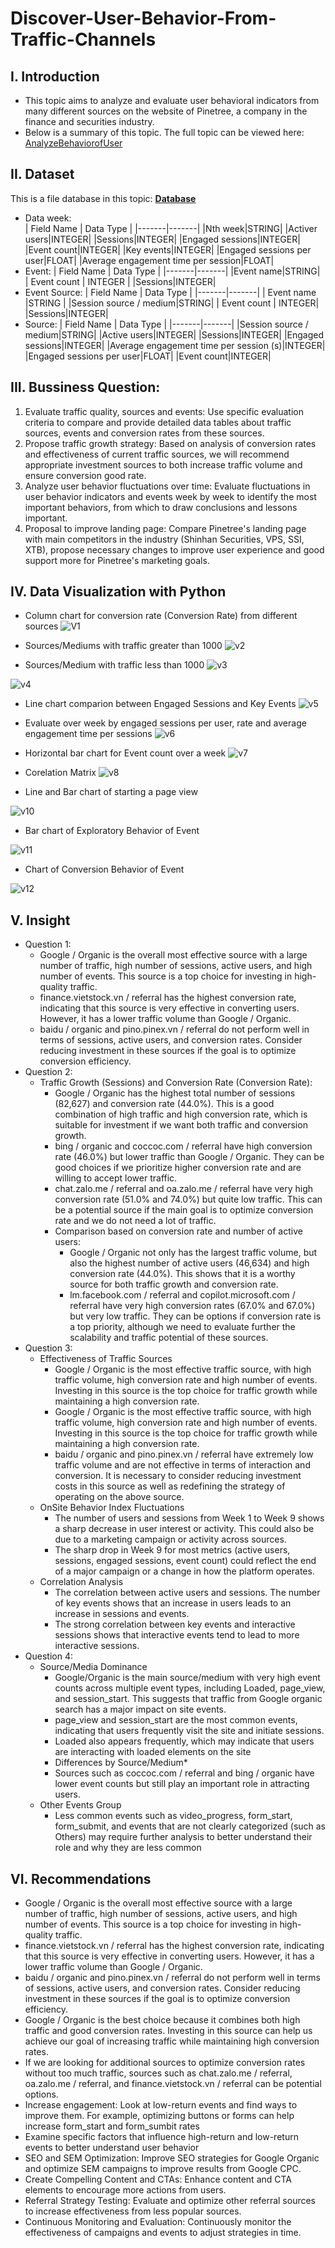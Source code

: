 # Discover-User-Behavior-From-Traffic-Channels
## I. Introduction
- This topic aims to analyze and evaluate user behavioral indicators from many different sources on the website of Pinetree, a company in the finance and securities industry.
- Below is a summary of this topic. The full topic can be viewed here: [AnalyzeBehaviorofUser](https://colab.research.google.com/drive/1hoBLNEbMmeCC7Bn7T6aY1MfhFxybfR7z?usp=sharing)
## II. Dataset
This is a file database in this topic: **[Database](https://drive.google.com/drive/u/0/folders/10AzT_ChQJtBifj3tyD_RJ32yAMabFv7G)**

- Data week: <br>
    | Field Name | Data Type |
    |-------|-------|
    |Nth week|STRING|
    |Activer users|INTEGER|
    |Sessions|INTEGER|
    |Engaged sessions|INTEGER|
    |Event count|INTEGER|
    |Key events|INTEGER|
    |Engaged sessions per user|FLOAT|
    |Average engagement time per session|FLOAT|
- Event:
    | Field Name | Data Type |
    |-------|-------|
    |Event name|STRING|
    | Event count | INTEGER |
    |Sessions|INTEGER|
- Event Source:
    | Field Name | Data Type |
    |-------|-------|
    | Event name |STRING |
    |Session source / medium|STRING|
    | Event count | INTEGER|
    |Sessions|INTEGER|
- Source:
    | Field Name | Data Type |
    |-------|-------|
    |Session source / medium|STRING|
    |Active users|INTEGER|
    |Sessions|INTEGER|
    |Engaged sessions|INTEGER|
    |Average engagement time per session (s)|INTEGER|
    |Engaged sessions per user|FLOAT|
    |Event count|INTEGER| 
## III. Bussiness Question:

1. Evaluate traffic quality, sources and events: Use specific evaluation criteria to compare and provide detailed data tables about traffic sources, events and conversion rates from these sources.
2. Propose traffic growth strategy: Based on analysis of conversion rates and effectiveness of current traffic sources, we will recommend appropriate investment sources to both increase traffic volume and ensure conversion good rate.
3. Analyze user behavior fluctuations over time: Evaluate fluctuations in user behavior indicators and events week by week to identify the most important behaviors, from which to draw conclusions and lessons important.
4. Proposal to improve landing page: Compare Pinetree's landing page with main competitors in the industry (Shinhan Securities, VPS, SSI, XTB), propose necessary changes to improve user experience and good support more for Pinetree's marketing goals.

## IV. Data Visualization with Python
- Column chart for conversion rate (Conversion Rate) from different sources
![V1](https://github.com/user-attachments/assets/54aad7e3-2fca-4aa5-9d2e-fc94fc3dc2bf)

- Sources/Mediums with traffic greater than 1000
![v2](https://github.com/user-attachments/assets/1000449d-5def-480d-8b9c-01cd7d194a04)

- Sources/Medium with traffic less than 1000
![v3](https://github.com/user-attachments/assets/8de602c3-ed56-49ac-955c-0d2000c8978c)

![v4](https://github.com/user-attachments/assets/ffdbb7a6-ac7b-45d6-bd77-7c957d1bec07)

- Line chart comparion between Engaged Sessions and Key Events
![v5](https://github.com/user-attachments/assets/4aedc902-18c3-4b3d-a262-8c2282176430)

- Evaluate over week by engaged sessions per user, rate and average engagement time per sessions
![v6](https://github.com/user-attachments/assets/27dceaae-aff4-4f06-bf32-daac6363deb8)
- Horizontal bar chart for Event count over a week
![v7](https://github.com/user-attachments/assets/63061f0f-6fcf-4a88-9e70-f65a3b58a644)


- Corelation Matrix
![v8](https://github.com/user-attachments/assets/ab7c8d2d-56eb-453f-b241-57663c3390b1)

- Line and Bar chart of starting a page view

![v10](https://github.com/user-attachments/assets/5bf31290-bddf-4f9a-b03c-7ac68128435c)

- Bar chart of Exploratory Behavior of Event


![v11](https://github.com/user-attachments/assets/9adb27ba-86d6-47c9-bf82-57356ccc5bbb)


- Chart of Conversion Behavior of Event

![v12](https://github.com/user-attachments/assets/4b75fa2b-9c50-46f7-84eb-8c364d0cfc46)

## V. Insight
- Question 1:
    - Google / Organic is the overall most effective source with a large number of traffic, high number of sessions, active users, and high number of events. This source is a top choice for investing in high-quality traffic.
    - finance.vietstock.vn / referral has the highest conversion rate, indicating that this source is very effective in converting users. However, it has a lower traffic volume than Google / Organic.
    - baidu / organic and pino.pinex.vn / referral do not perform well in terms of sessions, active users, and conversion rates. Consider reducing investment in these sources if the goal is to optimize conversion efficiency.
- Question 2:
    - Traffic Growth (Sessions) and Conversion Rate (Conversion Rate):
        - Google / Organic has the highest total number of sessions (82,627) and conversion rate (44.0%). This is a good combination of high traffic and high conversion rate, which is suitable for investment if we want both traffic and conversion growth.
        - bing / organic and coccoc.com / referral have high conversion rate (46.0%) but lower traffic than Google / Organic. They can be good choices if we prioritize higher conversion rate and are willing to accept lower traffic.
        - chat.zalo.me / referral and oa.zalo.me / referral have very high conversion rate (51.0% and 74.0%) but quite low traffic. This can be a potential source if the main goal is to optimize conversion rate and we do not need a lot of traffic.
      - Comparison based on conversion rate and number of active users:
          - Google / Organic not only has the largest traffic volume, but also the highest number of active users (46,634) and high conversion rate (44.0%). This shows that it is a worthy source for both traffic growth and conversion rate.
          - lm.facebook.com / referral and copilot.microsoft.com / referral have very high conversion rates (67.0% and 67.0%) but very low traffic. They can be options if conversion rate is a top priority, although we need to evaluate further the scalability and traffic potential of these sources.
- Question 3:
    - Effectiveness of Traffic Sources
        - Google / Organic is the most effective traffic source, with high traffic volume, high conversion rate and high number of events. Investing in this source is the top choice for traffic growth while maintaining a high conversion rate.
        - Google / Organic is the most effective traffic source, with high traffic volume, high conversion rate and high number of events. Investing in this source is the top choice for traffic growth while maintaining a high conversion rate.
        - baidu / organic and pino.pinex.vn / referral have extremely low traffic volume and are not effective in terms of interaction and conversion. It is necessary to consider reducing investment costs in this source as well as redefining the strategy of operating on the above source.
    - OnSite Behavior Index Fluctuations
        -  The number of users and sessions from Week 1 to Week 9 shows a sharp decrease in user interest or activity. This could also be due to a marketing campaign or activity across sources.
        -  The sharp drop in Week 9 for most metrics (active users, sessions, engaged sessions, event count) could reflect the end of a major campaign or a change in how the platform operates.
    - Correlation Analysis
        -  The correlation between active users and sessions. The number of key events shows that an increase in users leads to an increase in sessions and events.
        -  The strong correlation between key events and interactive sessions shows that interactive events tend to lead to more interactive sessions.
- Question 4:
    -  Source/Media Dominance
        -  Google/Organic is the main source/medium with very high event counts across multiple event types, including Loaded, page_view, and session_start. This suggests that traffic from Google organic search has a major impact on site events.
        -  page_view and session_start are the most common events, indicating that users frequently visit the site and initiate sessions.
        -  Loaded also appears frequently, which may indicate that users are interacting with loaded elements on the site
        -  Differences by Source/Medium*
        -  Sources such as coccoc.com / referral and bing / organic have lower event counts but still play an important role in attracting users.
    -  Other Events Group
        -  Less common events such as video_progress, form_start, form_submit, and events that are not clearly categorized (such as Others) may require further analysis to better understand their role and why they are less common
## VI. Recommendations
- Google / Organic is the overall most effective source with a large number of traffic, high number of sessions, active users, and high number of events. This source is a top choice for investing in high-quality traffic.
- finance.vietstock.vn / referral has the highest conversion rate, indicating that this source is very effective in converting users. However, it has a lower traffic volume than Google / Organic.
- baidu / organic and pino.pinex.vn / referral do not perform well in terms of sessions, active users, and conversion rates. Consider reducing investment in these sources if the goal is to optimize conversion efficiency.
- Google / Organic is the best choice because it combines both high traffic and good conversion rates. Investing in this source can help us achieve our goal of increasing traffic while maintaining high conversion rates.
- If we are looking for additional sources to optimize conversion rates without too much traffic, sources such as chat.zalo.me / referral, oa.zalo.me / referral, and finance.vietstock.vn / referral can be potential options.
- Increase engagement: Look at low-return events and find ways to improve them. For example, optimizing buttons or forms can help increase form_start and form_sumbit rates
- Examine specific factors that influence high-return and low-return events to better understand user behavior
- SEO and SEM Optimization: Improve SEO strategies for Google Organic and optimize SEM campaigns to improve results from Google CPC.
- Create Compelling Content and CTAs: Enhance content and CTA elements to encourage more actions from users.
- Referral Strategy Testing: Evaluate and optimize other referral sources to increase effectiveness from less popular sources.
- Continuous Monitoring and Evaluation: Continuously monitor the effectiveness of campaigns and events to adjust strategies in time.
